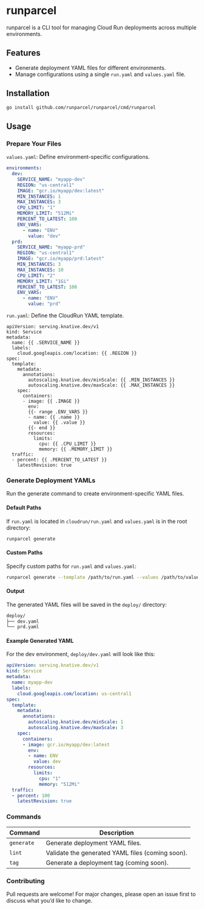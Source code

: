 # runparcel

runparcel is a CLI tool for managing Cloud Run deployments across multiple environments.

## Features

- Generate deployment YAML files for different environments.
- Manage configurations using a single `run.yaml` and `values.yaml` file.

## Installation

```bash
go install github.com/runparcel/runparcel/cmd/runparcel
```

## Usage
### Prepare Your Files

`values.yaml`: Define environment-specific configurations.
```yaml
environments:
  dev:
    SERVICE_NAME: "myapp-dev"
    REGION: "us-central1"
    IMAGE: "gcr.io/myapp/dev:latest"
    MIN_INSTANCES: 1
    MAX_INSTANCES: 3
    CPU_LIMIT: "1"
    MEMORY_LIMIT: "512Mi"
    PERCENT_TO_LATEST: 100
    ENV_VARS:
      - name: "ENV"
        value: "dev"
  prd:
    SERVICE_NAME: "myapp-prd"
    REGION: "us-central1"
    IMAGE: "gcr.io/myapp/prd:latest"
    MIN_INSTANCES: 3
    MAX_INSTANCES: 10
    CPU_LIMIT: "2"
    MEMORY_LIMIT: "1Gi"
    PERCENT_TO_LATEST: 100
    ENV_VARS:
      - name: "ENV"
        value: "prd"
```

`run.yaml`: Define the CloudRun YAML template.
```
apiVersion: serving.knative.dev/v1
kind: Service
metadata:
  name: {{ .SERVICE_NAME }}
  labels:
    cloud.googleapis.com/location: {{ .REGION }}
spec:
  template:
    metadata:
      annotations:
        autoscaling.knative.dev/minScale: {{ .MIN_INSTANCES }}
        autoscaling.knative.dev/maxScale: {{ .MAX_INSTANCES }}
    spec:
      containers:
      - image: {{ .IMAGE }}
        env:
        {{- range .ENV_VARS }}
        - name: {{ .name }}
          value: {{ .value }}
        {{- end }}
        resources:
          limits:
            cpu: {{ .CPU_LIMIT }}
            memory: {{ .MEMORY_LIMIT }}
  traffic:
  - percent: {{ .PERCENT_TO_LATEST }}
    latestRevision: true
```

### Generate Deployment YAMLs
Run the generate command to create environment-specific YAML files.

#### Default Paths
If `run.yaml` is located in `cloudrun/run.yaml` and `values.yaml` is in the root directory:
```bash
runparcel generate
```

#### Custom Paths
Specify custom paths for `run.yaml` and `values.yaml`:
```bash
runparcel generate --template /path/to/run.yaml --values /path/to/values.yaml
```

#### Output
The generated YAML files will be saved in the `deploy/` directory:

```bash
deploy/
├── dev.yaml
└── prd.yaml
```

#### Example Generated YAML
For the dev environment, `deploy/dev.yaml` will look like this:
```yaml
apiVersion: serving.knative.dev/v1
kind: Service
metadata:
  name: myapp-dev
  labels:
    cloud.googleapis.com/location: us-central1
spec:
  template:
    metadata:
      annotations:
        autoscaling.knative.dev/minScale: 1
        autoscaling.knative.dev/maxScale: 3
    spec:
      containers:
      - image: gcr.io/myapp/dev:latest
        env:
        - name: ENV
          value: dev
        resources:
          limits:
            cpu: "1"
            memory: "512Mi"
  traffic:
  - percent: 100
    latestRevision: true
```

### Commands
| Command   | Description                                      |
|-----------|--------------------------------------------------|
| `generate` | Generate deployment YAML files.                 |
| `lint`     | Validate the generated YAML files (coming soon).|
| `tag`      | Generate a deployment tag (coming soon).        |


### Contributing
Pull requests are welcome! For major changes, please open an issue first to discuss what you’d like to change.